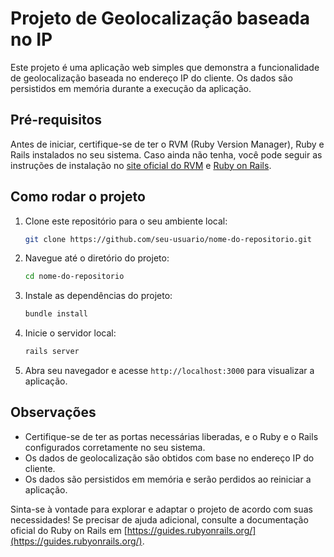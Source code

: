 # Projeto de Geolocalização baseada no IP

Este projeto é uma aplicação web simples que demonstra a funcionalidade de geolocalização baseada no endereço IP do cliente. Os dados são persistidos em memória durante a execução da aplicação.

## Pré-requisitos

Antes de iniciar, certifique-se de ter o RVM (Ruby Version Manager), Ruby e Rails instalados no seu sistema. Caso ainda não tenha, você pode seguir as instruções de instalação no [site oficial do RVM](https://rvm.io/) e [Ruby on Rails](https://guides.rubyonrails.org/getting_started.html).

## Como rodar o projeto

1. Clone este repositório para o seu ambiente local:

    ```bash
    git clone https://github.com/seu-usuario/nome-do-repositorio.git
    ```

2. Navegue até o diretório do projeto:

    ```bash
    cd nome-do-repositorio
    ```

3. Instale as dependências do projeto:

    ```bash
    bundle install
    ```

5. Inicie o servidor local:

    ```bash
    rails server
    ```

6. Abra seu navegador e acesse `http://localhost:3000` para visualizar a aplicação.

## Observações

- Certifique-se de ter as portas necessárias liberadas, e o Ruby e o Rails configurados corretamente no seu sistema.
- Os dados de geolocalização são obtidos com base no endereço IP do cliente.
- Os dados são persistidos em memória e serão perdidos ao reiniciar a aplicação.

Sinta-se à vontade para explorar e adaptar o projeto de acordo com suas necessidades! Se precisar de ajuda adicional, consulte a documentação oficial do Ruby on Rails em [https://guides.rubyonrails.org/](https://guides.rubyonrails.org/).